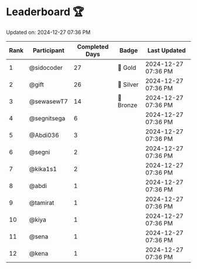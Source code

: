 # Leaderboard 🏆

Updated on: 2024-12-27 07:36 PM

| Rank | Participant       | Completed Days | Badge      | Last Updated         |
|------|-------------------|----------------|------------|----------------------|
| 1    | @sidocoder        | 27             | 🏅 Gold     | 2024-12-27 07:36 PM |
| 2    | @gift             | 26             | 🥈 Silver   | 2024-12-27 07:36 PM |
| 3    | @sewasewT7        | 14             | 🥉 Bronze   | 2024-12-27 07:36 PM |
| 4    | @segnitsega       | 6              |            | 2024-12-27 07:36 PM |
| 5    | @Abdi036          | 3              |            | 2024-12-27 07:36 PM |
| 6    | @segni            | 2              |            | 2024-12-27 07:36 PM |
| 7    | @kika1s1          | 2              |            | 2024-12-27 07:36 PM |
| 8    | @abdi             | 1              |            | 2024-12-27 07:36 PM |
| 9    | @tamirat          | 1              |            | 2024-12-27 07:36 PM |
| 10   | @kiya             | 1              |            | 2024-12-27 07:36 PM |
| 11   | @sena             | 1              |            | 2024-12-27 07:36 PM |
| 12   | @kena             | 1              |            | 2024-12-27 07:36 PM |

